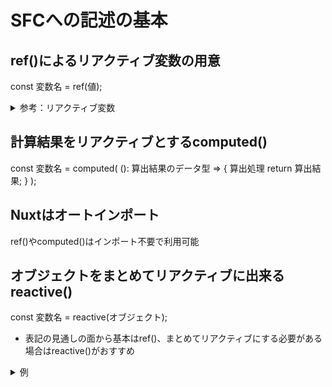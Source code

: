 # SFCへの記述の基本

## ref()によるリアクティブ変数の用意

const 変数名 = ref(値);
<details><summary>参考：リアクティブ変数</summary>

```rb
＊リアクティブ変数
変数の値の変更によって表示が変わるような変数

```
</details>

## 計算結果をリアクティブとするcomputed()

const 変数名 = computed(
    (): 算出結果のデータ型 => {
        算出処理
        return 算出結果;
    }
);

## Nuxtはオートインポート
ref()やcomputed()はインポート不要で利用可能

## オブジェクトをまとめてリアクティブに出来るreactive()
const 変数名 = reactive(オブジェクト);
* 表記の見通しの面から基本はref()、まとめてリアクティブにする必要がある場合はreactive()がおすすめ
<details><summary>例</summary>

```rb
const rectagle = reactive({
    width: widthInit,
    heigtht: heigthtInit,
});
```
</details>